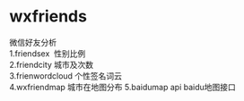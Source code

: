 # wxfriends
微信好友分析  
1.friendsex  性别比例  
2.friendcity 城市及次数  
3.frienwordcloud 个性签名词云  
4.wxfriendmap 城市在地图分布 
5.baidumap api baidu地图接口  
